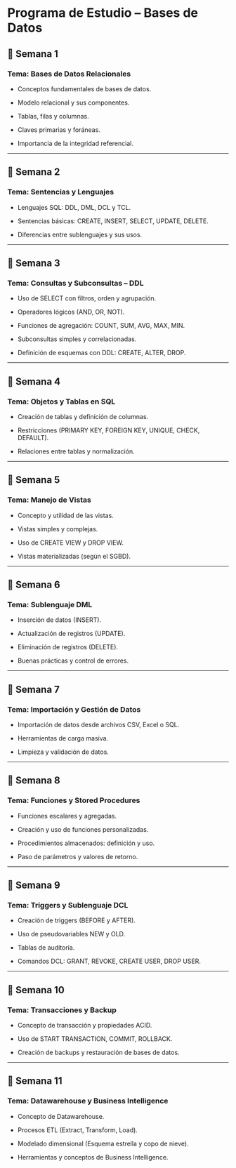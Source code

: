 # Programa de Estudio – Bases de Datos

## 📅 Semana 1 

### Tema: Bases de Datos Relacionales

- Conceptos fundamentales de bases de datos.

- Modelo relacional y sus componentes.

- Tablas, filas y columnas.

- Claves primarias y foráneas.

- Importancia de la integridad referencial.

---

## 📅 Semana 2

### Tema: Sentencias y Lenguajes

- Lenguajes SQL: DDL, DML, DCL y TCL.

- Sentencias básicas: CREATE, INSERT, SELECT, UPDATE, DELETE.

- Diferencias entre sublenguajes y sus usos.

---

## 📅 Semana 3

### Tema: Consultas y Subconsultas – DDL

- Uso de SELECT con filtros, orden y agrupación.

- Operadores lógicos (AND, OR, NOT).

- Funciones de agregación: COUNT, SUM, AVG, MAX, MIN.

- Subconsultas simples y correlacionadas.

- Definición de esquemas con DDL: CREATE, ALTER, DROP.

---

## 📅 Semana 4

### Tema: Objetos y Tablas en SQL

- Creación de tablas y definición de columnas.

- Restricciones (PRIMARY KEY, FOREIGN KEY, UNIQUE, CHECK, DEFAULT).

- Relaciones entre tablas y normalización.

---

## 📅 Semana 5

### Tema: Manejo de Vistas

- Concepto y utilidad de las vistas.

- Vistas simples y complejas.

- Uso de CREATE VIEW y DROP VIEW.

- Vistas materializadas (según el SGBD).

---

## 📅 Semana 6

### Tema: Sublenguaje DML

- Inserción de datos (INSERT).

- Actualización de registros (UPDATE).

- Eliminación de registros (DELETE).

- Buenas prácticas y control de errores.

---

## 📅 Semana 7

### Tema: Importación y Gestión de Datos

- Importación de datos desde archivos CSV, Excel o SQL.

- Herramientas de carga masiva.

- Limpieza y validación de datos.

---

## 📅 Semana 8

### Tema: Funciones y Stored Procedures

- Funciones escalares y agregadas.

- Creación y uso de funciones personalizadas.

- Procedimientos almacenados: definición y uso.

- Paso de parámetros y valores de retorno.

---

## 📅 Semana 9

### Tema: Triggers y Sublenguaje DCL

- Creación de triggers (BEFORE y AFTER).

- Uso de pseudovariables NEW y OLD.

- Tablas de auditoría.

- Comandos DCL: GRANT, REVOKE, CREATE USER, DROP USER.

---

## 📅 Semana 10

### Tema: Transacciones y Backup

- Concepto de transacción y propiedades ACID.

- Uso de START TRANSACTION, COMMIT, ROLLBACK.

- Creación de backups y restauración de bases de datos.

---

## 📅 Semana 11

### Tema: Datawarehouse y Business Intelligence

- Concepto de Datawarehouse.

- Procesos ETL (Extract, Transform, Load).

- Modelado dimensional (Esquema estrella y copo de nieve).

- Herramientas y conceptos de Business Intelligence.